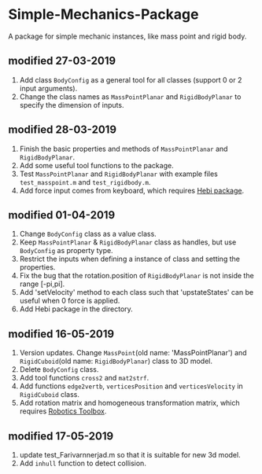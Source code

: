 # Simple-Mechanics-Package
A package for simple mechanic instances, like mass point and rigid body.

## modified 27-03-2019

1. Add class `BodyConfig` as a general tool for all classes (support 0 or 2 input arguments).
2. Change the class names as `MassPointPlanar` and `RigidBodyPlanar` to specify the dimension of inputs.

## modified 28-03-2019

1. Finish the basic properties and methods of `MassPointPlanar` and `RigidBodyPlanar`.
2. Add some useful tool functions to the package.
3. Test `MassPointPlanar` and `RigidBodyPlanar` with example files `test_masspoint.m` and `test_rigidbody.m`. 
4. Add force input comes from keyboard, which requires [Hebi package](<https://github.com/HebiRobotics/MatlabInput>).

## modified 01-04-2019

1. Change `BodyConfig` class as a value class.
2. Keep `MassPointPlanar` & `RigidBodyPlanar` class as handles, but use `BodyConfig` as property type.
3. Restrict the inputs when defining a instance of class and setting the properties.
4. Fix the bug that the rotation.position of `RigidBodyPlanar` is not inside the range [-pi,pi].
5. Add 'setVelocity' method to each class such that 'upstateStates' can be useful when 0 force is applied.
6. Add Hebi package in the directory.

## modified 16-05-2019
1. Version updates. Change `MassPoint`(old name: 'MassPointPlanar') and `RigidCuboid`(old name: `RigidBodyPlanar`) class to 3D model.
2. Delete `BodyConfig` class.
3. Add tool functions `cross2` and `mat2strf`.
4. Add functions `edge2vertb`, `verticesPosition` and `verticesVelocity` in `RigidCuboid` class.
5. Add rotation matrix and homogeneous transformation matrix, which requires [Robotics Toolbox](http://petercorke.com/wordpress/toolboxes/robotics-toolbox).

## modified 17-05-2019
1. update test_Farivarnnerjad.m so that it is suitable for new 3d model.
2. Add `inhull` function to detect collision.
